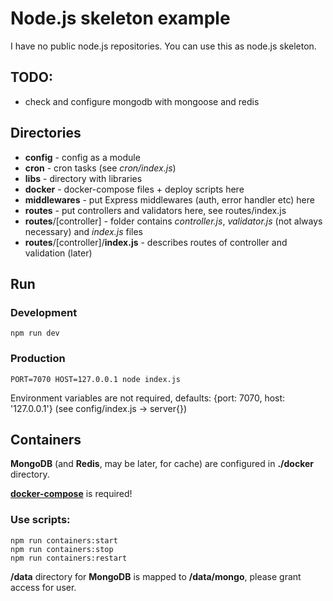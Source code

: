# Node.js skeleton example

I have no public node.js repositories. You can use this as node.js skeleton.

## TODO:

- check and configure mongodb with mongoose and redis

## Directories

- **config** - config as a module
- **cron** - cron tasks (see *cron/index.js*)
- **libs** - directory with libraries
- **docker** - docker-compose files + deploy scripts here
- **middlewares** - put Express middlewares (auth, error handler etc) here
- **routes** - put controllers and validators here, see routes/index.js
- **routes**/[controller] - folder contains *controller.js*, *validator.js* (not always necessary) and *index.js* files
- **routes**/[controller]/**index.js** - describes routes of controller and validation (later)

## Run

### Development

```shell script
npm run dev
```

### Production

```shell script
PORT=7070 HOST=127.0.0.1 node index.js
```

Environment variables are not required, defaults: {port: 7070, host: '127.0.0.1'} (see config/index.js -> server{})

## Containers

**MongoDB** (and **Redis**, may be later, for cache) are configured in **./docker** directory.

[**docker-compose**](https://github.com/docker/compose/releases) is required!

### Use scripts:

```shell script
npm run containers:start
npm run containers:stop
npm run containers:restart
```

**/data** directory for **MongoDB** is mapped to **/data/mongo**, please grant access for user.
